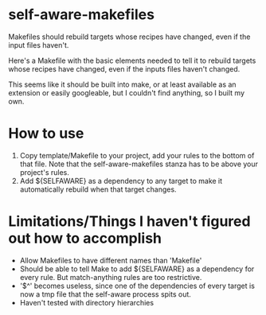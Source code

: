 # self-aware-makefiles
Makefiles should rebuild targets whose recipes have changed, even if the input files haven't.

Here's a Makefile with the basic elements needed to tell it to rebuild targets whose recipes have changed, even if the inputs files haven't changed.  

This seems like it should be built into make, or at least available as an extension or easily googleable, but I couldn't find anything, so I built my own.

# How to use
1. Copy template/Makefile to your project, add your rules to the bottom of that file.  Note that the self-aware-makefiles stanza has to be above your project's rules.  
2. Add ${SELFAWARE} as a dependency to any target to make it automatically rebuild when that target changes.

# Limitations/Things I haven't figured out how to accomplish
- Allow Makefiles to have different names than 'Makefile'
- Should be able to tell Make to add ${SELFAWARE} as a dependency for every rule.  But match-anything rules are too restrictive.
- '$^' becomes useless, since one of the dependencies of every target is now a tmp file that the self-aware process spits out.
- Haven't tested with directory hierarchies

